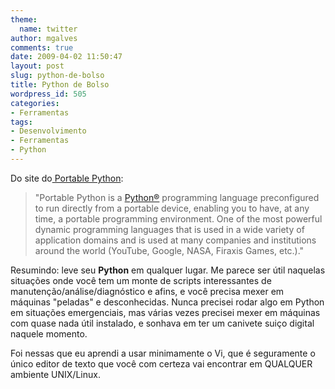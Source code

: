 ```yaml
---
theme:
  name: twitter
author: mgalves
comments: true
date: 2009-04-02 11:50:47
layout: post
slug: python-de-bolso
title: Python de Bolso
wordpress_id: 505
categories:
- Ferramentas
tags:
- Desenvolvimento
- Ferramentas
- Python
---
```


Do site do[ Portable Python](http://www.portablepython.com/):


> "Portable Python is a [Python®](http://www.python.org/) programming language preconfigured to run directly from a portable device, enabling you to have, at any time, a portable programming environment. One of the most powerful dynamic programming languages that is used in a wide variety of application domains and is used at many companies and institutions around the world (YouTube, Google, NASA, Firaxis Games, etc.)."


Resumindo: leve seu **Python** em qualquer lugar. Me parece ser útil naquelas situações onde você tem um monte de scripts interessantes de manutenção/análise/diagnóstico e afins, e você precisa mexer em máquinas "peladas" e desconhecidas. Nunca precisei rodar algo em Python em situações emergenciais, mas várias vezes precisei mexer em máquinas com quase nada útil instalado, e sonhava em ter um canivete suiço digital naquele momento.

Foi nessas que eu aprendi a usar minimamente o Vi, que é seguramente o único editor de texto que você com certeza vai encontrar em QUALQUER ambiente UNIX/Linux.
